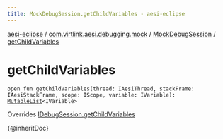 ```yaml
---
title: MockDebugSession.getChildVariables - aesi-eclipse
---
```


[aesi-eclipse](../../index.html) / [com.virtlink.aesi.debugging.mock](../index.html) / [MockDebugSession](index.html) / [getChildVariables](.)

# getChildVariables

`open fun getChildVariables(thread: IAesiThread, stackFrame: IAesiStackFrame, scope: IScope, variable: IVariable): `[`MutableList`](https://kotlinlang.org/api/latest/jvm/stdlib/kotlin.collections/-mutable-list/index.html)`<IVariable>`

Overrides [IDebugSession.getChildVariables](../../com.virtlink.aesi.debugging/-i-debug-session/get-child-variables.html)

{@inheritDoc}

